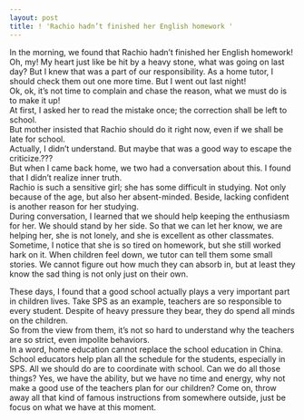 ```yaml
---
layout: post
title: ! 'Rachio hadn’t finished her English homework '
---
```


<p>In the morning, we found that Rachio hadn’t finished her English homework! Oh, my! My heart just like be hit by a heavy stone, what was going on last day? But I knew that was a part of our responsibility. As a home tutor, I should check them out one more time. But I went out last night!<br />
Ok, ok, it’s not time to complain and chase the reason, what we must do is to make it up!<br />
At first, I asked her to read the mistake once; the correction shall be left to school.<br />
But mother insisted that Rachio should do it right now, even if we shall be late for school.<br />
Actually, I didn’t understand. But maybe that was a good way to escape the criticize.???<br />
But when I came back home, we two had a conversation about this. I found that I didn’t realize inner truth.<br />
Rachio is such a sensitive girl; she has some difficult in studying. Not only because of the age, but also her absent-minded. Beside, lacking confident is another reason for her studying.<br />
During conversation, I learned that we should help keeping the enthusiasm for her. We should stand by her side. So that we can let her know, we are helping her, she is not lonely, and she is excellent as other classmates.<br />
Sometime, I notice that she is so tired on homework, but she still worked hark on it. When children feel down, we tutor can tell them some small stories. We cannot figure out how much they can absorb in, but at least they know the sad thing is not only just on their own. </p>
<p>These days, I found that a good school actually plays a very important part in children lives. Take SPS as an example, teachers are so responsible to every student. Despite of heavy pressure they bear, they do spend all minds on the children.<br />
So from the view from them, it’s not so hard to understand why the teachers are so strict, even impolite behaviors.<br />
In a word, home education cannot replace the school education in China. School educators help plan all the schedule for the students, especially in SPS. All we should do are to coordinate with school. Can we do all those things? Yes, we have the ability, but we have no time and energy, why not make a good use of the teachers plan for our children? Come on, throw away all that kind of famous instructions from somewhere outside, just be focus on what we have at this moment. </p>
